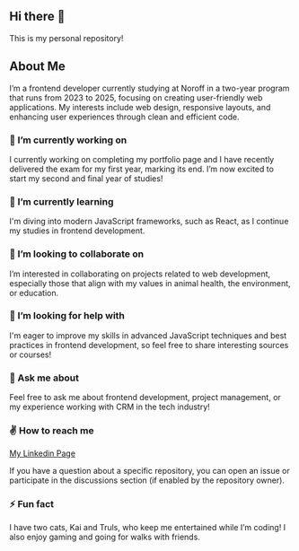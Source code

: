 ## Hi there 👋

This is my personal repository! 

## About Me
I’m a frontend developer currently studying at Noroff in a two-year program that runs from 2023 to 2025, focusing on creating user-friendly web applications. My interests include web design, responsive layouts, and enhancing user experiences through clean and efficient code.

### 👀 I’m currently working on
I currently working on completing my portfolio page and I have recently delivered the exam for my first year, marking its end. I’m now excited to start my second and final year of studies!

### 🌱 I’m currently learning
I'm diving into modern JavaScript frameworks, such as React, as I continue my studies in frontend development.

### 🤝 I’m looking to collaborate on
I’m interested in collaborating on projects related to web development, especially those that align with my values in animal health, the environment, or education.

### 🤔 I’m looking for help with
I'm eager to improve my skills in advanced JavaScript techniques and best practices in frontend development, so feel free to share interesting sources or courses! 


### 💬 Ask me about
Feel free to ask me about frontend development, project management, or my experience working with CRM in the tech industry!


### ✌ How to reach me
[My Linkedin Page](https://www.linkedin.com/in/marte-n-18aab5101/)

If you have a question about a specific repository, you can open an issue or participate in the discussions section (if enabled by the repository owner).
  
### ⚡ Fun fact
I have two cats, Kai and Truls, who keep me entertained while I’m coding! I also enjoy gaming and going for walks with friends.

